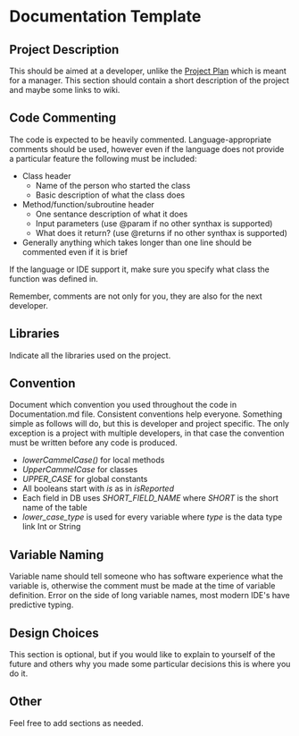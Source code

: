 # Documentation Template

## Project Description

This should be aimed at a developer, unlike the [Project Plan](SLTC%20Project%20Plan.md) which is meant for a manager. This section should contain a short description of the project and maybe some links to wiki.

## Code Commenting

The code is expected to be heavily commented. Language-appropriate comments should be used, however even if the language does not provide a particular feature the following must be included:

* Class header
  * Name of the person who started the class
  * Basic description of what the class does
* Method/function/subroutine header
  * One sentance description of what it does
  * Input parameters (use @param if no other synthax is supported)
  * What does it return? (use @returns if no other synthax is supported)
* Generally anything which takes longer than one line should be commented even if it is brief

If the language or IDE support it, make sure you specify what class the function was defined in.

Remember, comments are not only for you, they are also for the next developer.

## Libraries

Indicate all the libraries used on the project.

## Convention

Document which convention you used throughout the code in Documentation.md file. Consistent conventions help everyone. Something simple as follows will do, but this is developer and project specific. The only exception is a project with multiple developers, in that case the convention must be written before any code is produced.

* *lowerCammelCase()* for local methods
* *UpperCammelCase* for classes
* *UPPER_CASE* for global constants
* All booleans start with *is* as in *isReported*
* Each field in DB uses *SHORT_FIELD_NAME* where *SHORT* is the short name of the table
* *lower_case_type* is used for every variable where *type* is the data type link Int or String

## Variable Naming

Variable name should tell someone who has software experience what the variable is, otherwise the comment must be made at the time of variable definition. Error on the side of long variable names, most modern IDE's have predictive typing.

## Design Choices

This section is optional, but if you would like to explain to yourself of the future and others why you made some particular decisions this is where you do it.

## Other

Feel free to add sections as needed.
